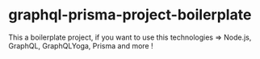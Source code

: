 # graphql-prisma-project-boilerplate
This a boilerplate project, if you want to use this technologies =>
Node.js, GraphQL, GraphQLYoga, Prisma and more !
